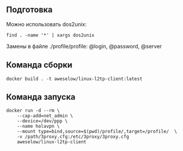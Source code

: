 ## Подготовка

Можно использовать dos2unix:

```
find . -name '*' | xargs dos2unix
```

Замены в файле ./profile/profile: @login, @password, @server

## Команда сборки

```
docker build . -t aweselow/linux-l2tp-client:latest
```

## Команда запуска
```
docker run -d --rm \
	--cap-add=net_admin \
	--device=/dev/ppp \
	--name holavpn \
	--mount type=bind,source=$(pwd)/profile/,target=/profile/  \
	-v /path/3proxy.cfg:/etc/3proxy/3proxy.cfg
	aweselow/linux-l2tp-client
```